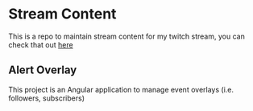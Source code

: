 # Stream Content

This is a repo to maintain stream content for my twitch stream, you can check that out [here](https://twitch.tv/broccodev)

## Alert Overlay

This project is an Angular application to manage event overlays (i.e. followers, subscribers)
